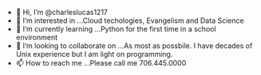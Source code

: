 - 👋 Hi, I’m @charleslucas1217
- 👀 I’m interested in ...Cloud techologies, Evangelism and Data Science
- 🌱 I’m currently learning ...Python for the first time in a school environment
- 💞️ I’m looking to collaborate on ...As most as possbile. I have decades of Unix experience but I am light on programming.
- 📫 How to reach me ...Please call me 706.445.0000

<!---
charleslucas1217/charleslucas1217 is a ✨ special ✨ repository because its `README.md` (this file) appears on your GitHub profile.
You can click the Preview link to take a look at your changes.
--->

